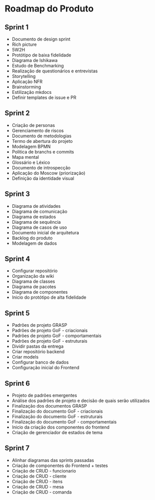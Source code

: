 # Roadmap do Produto

## Sprint 1
* Documento de design sprint
* Rich picture
* 5W2H
* Protótipo de baixa fidelidade
* Diagrama de Ishikawa
* Estudo de Benchmarking
* Realização de questionários e entrevistas
* Storytelling
* Aplicação NFR
* Brainstorming
* Estilização mkdocs
* Definir templates de issue e PR

## Sprint 2
* Criação de personas
* Gerenciamento de riscos
* Documento de metodologias
* Termo de abertura do projeto
* Modelagem BPMN
* Politica de branchs e commits
* Mapa mental
* Glossário e Léxico
* Documento de introspecção
* Aplicação do Moscow (priorização)
* Definição da identidade visual

## Sprint 3
* Diagrama de atividades
* Diagrama de comunicação
* Diagrama de estados
* Diagrama de sequência
* Diagrama de casos de uso
* Documento inicial de arquitetura
* Backlog do produto 
* Modelagem de dados

## Sprint 4
* Configurar repositório 
* Organização da wiki
* Diagrama de classes
* Diagrama de pacotes
* Diagrama de componentes
* Inicio do protótipo de alta fidelidade

## Sprint 5
* Padrões de projeto GRASP
* Padrões de projeto GoF - criacionais
* Padrões de projeto GoF - comportamentais
* Padrões de projeto GoF - estruturais
* Dividir pastas da entrega
* Criar repositório backend
* Criar models
* Configurar banco de dados
* Configuração inicial do Frontend

## Sprint 6
* Projeto de padrões emergentes
* Análise dos padrões de projeto e decisão de quais serão utilizados
* Finalização dos documentos GRASP
* Finalização do documento GoF - criacionais
* Finalização do documento GoF - estruturais
* Finalização do documento GoF - comportamentais
* Inicio da criação dos componentes do frontend
* Criação de gerenciador de estados de tema

## Sprint 7
* Alinhar diagramas das sprints passadas
* Criação de componentes do Frontend + testes
* Criação de CRUD - funcionario
* Criação de CRUD - cliente
* Criação de CRUD - itens
* Criação de CRUD - mesa
* Criação de CRUD - comanda


